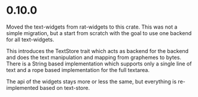 # 0.10.0

Moved the text-widgets from rat-widgets to this crate.
This was not a simple migration, but a start from scratch
with the goal to use one backend for all text-widgets.

This introduces the TextStore trait which acts as backend
for the backend and does the text manipulation and mapping
from graphemes to bytes. There is a String based implementation
which supports only a single line of text and a rope based
implementation for the full textarea.

The api of the widgets stays more or less the same, but
everything is re-implemented based on text-store. 